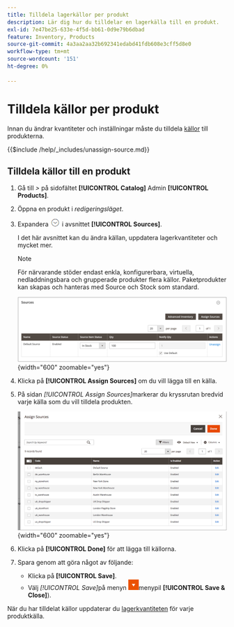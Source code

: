 ```yaml
---
title: Tilldela lagerkällor per produkt
description: Lär dig hur du tilldelar en lagerkälla till en produkt.
exl-id: 7e47be25-633e-4f5d-bb61-0d9e79b6dbad
feature: Inventory, Products
source-git-commit: 4a3aa2aa32b692341edabd41fdb608e3cff5d8e0
workflow-type: tm+mt
source-wordcount: '151'
ht-degree: 0%

---
```


# Tilldela källor per produkt

Innan du ändrar kvantiteter och inställningar måste du tilldela [källor](sources-manage.md) till produkterna.

{{$include /help/_includes/unassign-source.md}}

## Tilldela källor till en produkt

1. Gå till _>_ på sidofältet **[!UICONTROL Catalog]** Admin **[!UICONTROL Products]**.

1. Öppna en produkt i _redigeringsläget_.

1. Expandera ![Expansionsväljaren](../assets/icon-display-expand.png) i avsnittet **[!UICONTROL Sources]**.

   I det här avsnittet kan du ändra källan, uppdatera lagerkvantiteter och mycket mer.

   >[!NOTE]
   >
   >För närvarande stöder endast enkla, konfigurerbara, virtuella, nedladdningsbara och grupperade produkter flera källor. Paketprodukter kan skapas och hanteras med Source och Stock som standard.

   ![Avsnittet Produktkällor](assets/inventory-product-sources-before.png){width="600" zoomable="yes"}

1. Klicka på **[!UICONTROL Assign Sources]** om du vill lägga till en källa.

1. På sidan _[!UICONTROL Assign Sources]_&#x200B;markerar du kryssrutan bredvid varje källa som du vill tilldela produkten.

   ![Produkt - tilldela källor](assets/inventory-product-assign-sources.png){width="600" zoomable="yes"}

1. Klicka på **[!UICONTROL Done]** för att lägga till källorna.

1. Spara genom att göra något av följande:

   - Klicka på **[!UICONTROL Save]**.
   - Välj _[!UICONTROL Save]_&#x200B;på menyn ![&#x200B; (](../assets/icon-menu-down-arrow-red.png)menypil **[!UICONTROL Save & Close]**).

När du har tilldelat källor uppdaterar du [lagerkvantiteten](quantities-assign-per-product.md) för varje produktkälla.

<!-- Last updated from includes: 2022-08-30 15:36:09 -->
